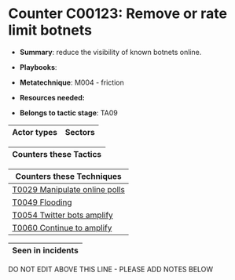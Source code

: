 # Counter C00123: Remove or rate limit botnets

* **Summary**: reduce the visibility of known botnets online. 

* **Playbooks**: 

* **Metatechnique**: M004 - friction

* **Resources needed:** 

* **Belongs to tactic stage**: TA09


| Actor types | Sectors |
| ----------- | ------- |



| Counters these Tactics |
| ---------------------- |



| Counters these Techniques |
| ------------------------- |
| [T0029 Manipulate online polls](../generated_pages/techniques/T0029.md) |
| [T0049 Flooding](../generated_pages/techniques/T0049.md) |
| [T0054 Twitter bots amplify](../generated_pages/techniques/T0054.md) |
| [T0060 Continue to amplify](../generated_pages/techniques/T0060.md) |



| Seen in incidents |
| ----------------- |


DO NOT EDIT ABOVE THIS LINE - PLEASE ADD NOTES BELOW